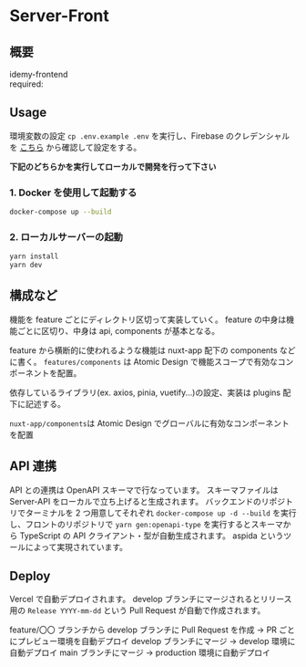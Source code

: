 # Server-Front

## 概要

idemy-frontend  
required:

## Usage

環境変数の設定
`cp .env.example .env` を実行し、Firebase のクレデンシャルを [こちら]() から確認して設定をする。

**下記のどちらかを実行してローカルで開発を行って下さい**

### 1. Docker を使用して起動する

```zsh
docker-compose up --build
```

### 2. ローカルサーバーの起動

```zsh
yarn install
yarn dev
```

## 構成など

機能を feature ごとにディレクトリ区切って実装していく。
feature の中身は機能ごとに区切り、中身は api, components が基本となる。

feature から横断的に使われるような機能は nuxt-app 配下の components などに書く。
`features/components` は Atomic Design で機能スコープで有効なコンポーネントを配置。

依存しているライブラリ(ex. axios, pinia, vuetify...)の設定、実装は plugins 配下に記述する。

`nuxt-app/components`は Atomic Design でグローバルに有効なコンポーネントを配置

## API 連携

API との連携は OpenAPI スキーマで行なっています。
スキーマファイルは Server-API をローカルで立ち上げると生成されます。
バックエンドのリポジトリでターミナルを 2 つ用意してそれぞれ `docker-compose up -d --build` を実行し、フロントのリポジトリで `yarn gen:openapi-type` を実行するとスキーマから TypeScript の API クライアント・型が自動生成されます。
aspida というツールによって実現されています。

## Deploy

Vercel で自動デプロイされます。
develop ブランチにマージされるとリリース用の `Release YYYY-mm-dd` という Pull Request が自動で作成されます。

feature/〇〇 ブランチから develop ブランチに Pull Request を作成 → PR ごとにプレビュー環境を自動デプロイ
develop ブランチにマージ → develop 環境に自動デプロイ
main ブランチにマージ → production 環境に自動デプロイ
